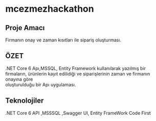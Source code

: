 # mcezmezhackathon

## Proje Amacı
Firmanın onay ve zaman kısıtları ile sipariş oluşturması.</br>
## ÖZET
.NET Core 6 Apı,MSSQL, Entity Framework kullanılarak yazılmış bir firmaların, ürünlerin kayıt edilidiği ve siparişlerinin zaman ve firmanın onayına göre </br>
oluşturulduğu bir Apı uygulaması.</br>
## Teknolojiler
.NET Core 6 API ,MSSSQL ,Swagger UI, Entity FrameWork Code First

